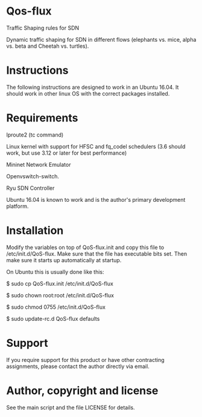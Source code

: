 # Qos-flux
Traffic Shaping rules for SDN

Dynamic traffic shaping for SDN in different flows (elephants vs. mice, alpha vs. beta and Cheetah vs. turtles).

# Instructions
The following instructions are designed to work in an Ubuntu 16.04. It should work in other linux OS with the correct packages installed.

# Requirements

Iproute2 (tc command)

Linux kernel with support for HFSC and fq_codel schedulers (3.6 should work, but use 3.12 or later for best performance)

Mininet Network Emulator

Openvswitch-switch.

Ryu SDN Controller 

Ubuntu 16.04 is known to work and is the author's primary development platform.

# Installation

Modify the variables on top of QoS-flux.init and copy this file to /etc/init.d/QoS-flux. Make sure that the file has executable bits set. Then make sure it starts up automatically at startup.

On Ubuntu this is usually done like this:

$ sudo cp QoS-flux.init /etc/init.d/QoS-flux

$ sudo chown root:root /etc/init.d/QoS-flux

$ sudo chmod 0755 /etc/init.d/QoS-flux

$ sudo update-rc.d QoS-flux defaults

# Support

If you require support for this product or have other contracting assignments, please contact the author directly via email.

# Author, copyright and license

See the main script and the file LICENSE for details.
